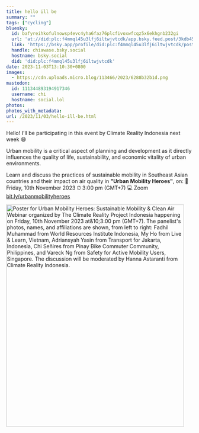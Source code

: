```yaml
---
title: hello ill be
summary: ""
tags: ["cycling"]
bluesky:
  id: bafyreihkofulnowsp4evc4yha6faz76plcfivoxwfcqz5x6ekhgnb232gi
  url: 'at://did:plc:f4mmql45u3lfj6iltwjvtcdk/app.bsky.feed.post/3kdb45cbpiv2x'
  link: 'https://bsky.app/profile/did:plc:f4mmql45u3lfj6iltwjvtcdk/post/3kdb45cbpiv2x'
  handle: chiawase.bsky.social
  hostname: bsky.social
  did: 'did:plc:f4mmql45u3lfj6iltwjvtcdk'
date: 2023-11-03T13:10:30+0800
images:
  - https://cdn.uploads.micro.blog/113466/2023/6288b32b1d.png
mastodon:
  id: 111344893194917346
  username: chi
  hostname: social.lol
photos: 
photos_with_metadata: 
url: /2023/11/03/hello-ill-be.html
---
```


Hello! I'll be participating in this event by Climate Reality Indonesia next week 😄

Urban mobility is a critical aspect of planning and development as it directly influences the quality of life, sustainability, and economic vitality of urban environments.

Learn and discuss the practices of sustainable mobility in Southeast Asian countries and their impact on air quality in **"Urban Mobility Heroes"**, on:
📆 Friday, 10th November 2023
⏰ 3:00 pm (GMT+7)
💻 Zoom [bit.ly/urbanmobilityheroes](bit.ly/urbanmobilityheroes)

<img src="/img/uploads/2023/6288b32b1d.png" width="480" height="600" alt="Poster for Urban Mobility Heroes: Sustainable Mobility & Clean Air Webinar organized by The Climate Reality Project Indonesia happening on Friday, 10th November 2023 at&10;3:00 pm (GMT+7). The panelist's photos, names, and affiliations are shown, from left to right: Fadhil Muhammad from World Resources Institute Indonesia, My Ho from Live & Learn, Vietnam, Adriansyah Yasin from Transport for Jakarta, Indonesia, Chi Señires from Pinay Bike Commuter Community, Philippines, and Vareck Ng from Safety for Active Mobility Users, Singapore. The discussion will be moderated by Hanna Astaranti from Climate Reality Indonesia.">
